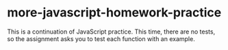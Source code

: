 # more-javascript-homework-practice

This is a continuation of JavaScript practice. This time, there are no tests, 
so the assignment asks you to test each function with an example. 
